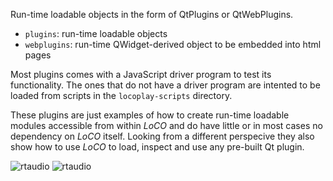 Run-time loadable objects in the form of QtPlugins or QtWebPlugins.

* `plugins`: run-time loadable objects
* `webplugins`: run-time QWidget-derived object to be embedded into html pages

Most plugins comes with a JavaScript driver program to test its functionality. The
ones that do not have a driver program are intented to be loaded from scripts
in the `locoplay-scripts` directory.

These plugins are just examples of how to create run-time loadable modules 
accessible from within _LoCO_ and do have little or in most cases no dependency on _LoCO_ itself.
Looking from a different perspecive they also show how to use _LoCO_ to load,
inspect and use any pre-built Qt plugin. 

![rtaudio](/candycode/loco/tree/master/modules/plugins/rtaudio/test/spectrum-analyzer/sshot.png)
![rtaudio](/candycode/loco/tree/master/modules/plugins/osgview/test/sshot.png)